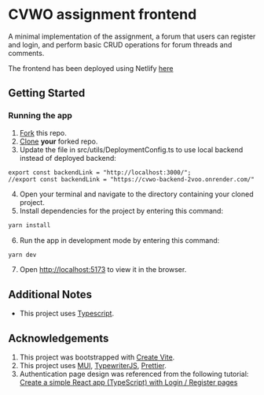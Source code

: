 # CVWO assignment frontend

A minimal implementation of the assignment, a forum that users can register and login, and perform basic CRUD operations for forum threads and comments.

The frontend has been deployed using Netlify [here](https://melodious-choux-dce252.netlify.app/)

## Getting Started

### Running the app
1. [Fork](https://docs.github.com/en/get-started/quickstart/fork-a-repo#forking-a-repository) this repo.
2. [Clone](https://docs.github.com/en/get-started/quickstart/fork-a-repo#cloning-your-forked-repository) **your** forked repo.
3. Update the file in src/utils/DeploymentConfig.ts to use local backend instead of deployed backend:
```
export const backendLink = "http://localhost:3000/";
//export const backendLink = "https://cvwo-backend-2voo.onrender.com/"
```

4. Open your terminal and navigate to the directory containing your cloned project.
5. Install dependencies for the project by entering this command:

```bash
yarn install
```
6. Run the app in development mode by entering this command:

```bash
yarn dev
```

7. Open [http://localhost:5173](http://localhost:5173) to view it in the browser.

## Additional Notes
-   This project uses [Typescript](https://www.typescriptlang.org/).

## Acknowledgements

1. This project was bootstrapped with [Create Vite](https://github.com/vitejs/vite/tree/main/packages/create-vite).
2. This project uses [MUI](https://mui.com/),
[TypewriterJS](https://github.com/tameemsafi/typewriterjs#readme), [Prettier](https://prettier.io/).
3. Authentication page design was referenced from the following tutorial: [Create a simple React app (TypeScript) with Login / Register pages](https://medium.com/@prabhashi.mm/create-a-simple-react-app-typescript-with-login-register-pages-using-create-react-app-e5c12dd6db53)

